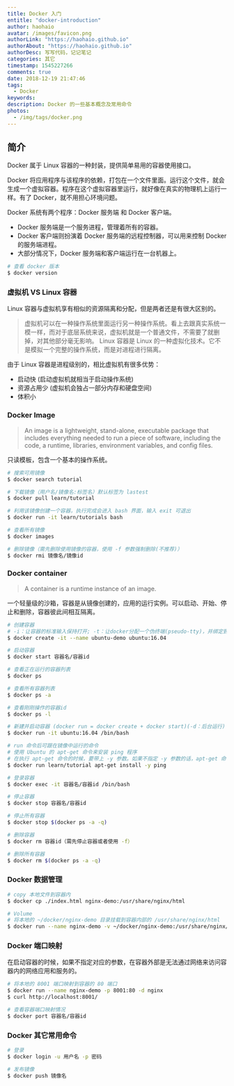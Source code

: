 ```yaml
---
title: Docker 入门
entitle: "docker-introduction"
author: haohaio
avatar: /images/favicon.png
authorLink: "https://haohaio.github.io"
authorAbout: "https://haohaio.github.io"
authorDesc: 写写代码，记记笔记
categories: 其它
timestamp: 1545227266
comments: true
date: 2018-12-19 21:47:46
tags:
  - Docker
keywords:
description: Docker 的一些基本概念及常用命令
photos:
  - /img/tags/docker.png
---
```


## 简介

Docker 属于 Linux 容器的一种封装，提供简单易用的容器使用接口。

Docker 将应用程序与该程序的依赖，打包在一个文件里面。运行这个文件，就会生成一个虚拟容器。程序在这个虚拟容器里运行，就好像在真实的物理机上运行一样。有了 Docker，就不用担心环境问题。

Docker 系统有两个程序：Docker 服务端 和 Docker 客户端。

- Docker 服务端是一个服务进程，管理着所有的容器。
- Docker 客户端则扮演着 Docker 服务端的远程控制器，可以用来控制 Docker 的服务端进程。
- 大部分情况下，Docker 服务端和客户端运行在一台机器上。

```bash
# 查看 docker 版本
$ docker version
```

### 虚拟机 VS Linux 容器

Linux 容器与虚拟机享有相似的资源隔离和分配，但是两者还是有很大区别的。

> 虚拟机可以在一种操作系统里面运行另一种操作系统。看上去跟真实系统一模一样，而对于底层系统来说，虚拟机就是一个普通文件，不需要了就删掉，对其他部分毫无影响。
> Linux 容器是 Linux 的一种虚拟化技术。它不是模拟一个完整的操作系统，而是对进程进行隔离。

由于 Linux 容器是进程级别的，相比虚拟机有很多优势：

- 启动快 (启动虚拟机就相当于启动操作系统)
- 资源占用少 (虚拟机会独占一部分内存和硬盘空间)
- 体积小

### Docker Image

> An image is a lightweight, stand-alone, executable package that includes everything needed to run a piece of software, including the code, a runtime, libraries, environment variables, and config files.

只读模板，包含一个基本的操作系统。

```bash
# 搜索可用镜像
$ docker search tutorial

# 下载镜像（用户名/镜像名:标签名）默认标签为 lastest
$ docker pull learn/tutorial

# 利用该镜像创建一个容器，执行完成会进入 bash 界面，输入 exit 可退出
$ docker run -it learn/tutorials bash

# 查看所有镜像
$ docker images

# 删除镜像（需先删除使用镜像的容器，使用 -f 参数强制删除(不推荐)）
$ docker rmi 镜像名/镜像id
```

### Docker container

> A container is a runtime instance of an image.

一个轻量级的沙箱，容器是从镜像创建的，应用的运行实例。可以启动、开始、停止和删除，容器彼此间相互隔离。

```bash
# 创建容器
# -i：让容器的标准输入保持打开; -t：让docker分配一个伪终端(pseudo-tty)，并绑定到容器的标准输入上。即允许用户交互
$ docker create -it --name ubuntu-demo ubuntu:16.04

# 启动容器
$ docker start 容器名/容器id

# 查看正在运行的容器列表
$ docker ps

# 查看所有容器列表
$ docker ps -a

# 查看刚刚操作的容器id
$ docker ps -l

# 新建并启动容器 (docker run = docker create + docker start)(-d：后台运行)
$ docker run -it ubuntu:16.04 /bin/bash

# run 命令后可跟在镜像中运行的命令
# 使用 Ubuntu 的 apt-get 命令来安装 ping 程序
# 在执行 apt-get 命令的时候，要带上 -y 参数。如果不指定 -y 参数的话，apt-get 命令会进入交互模式，需要用户输入命令来进行确认，但在 Docker 环境中是无法响应这种交互的。
$ docker run learn/tutorial apt-get install -y ping

# 登录容器
$ docker exec -it 容器名/容器id /bin/bash

# 停止容器
$ docker stop 容器名/容器id

# 停止所有容器
$ docker stop $(docker ps -a -q)

# 删除容器
$ docker rm 容器id（需先停止容器或者使用 -f）

# 删除所有容器
$ docker rm $(docker ps -a -q)

```

### Docker 数据管理

```bash
# copy 本地文件到容器内
$ docker cp ./index.html nginx-demo:/usr/share/nginx/html

# Volume
# 将本地的 ~/docker/nginx-demo 目录挂载到容器内部的 /usr/share/nginx/html
$ docker run --name nginx-demo -v ~/docker/nginx-demo:/usr/share/nginx/html -d nginx
```

### Docker 端口映射

在启动容器的时候，如果不指定对应的参数，在容器外部是无法通过网络来访问容器内的网络应用和服务的。

```bash
# 将本地的 8001 端口映射到容器的 80 端口
$ docker run --name nginx-demo -p 8001:80 -d nginx
$ curl http://localhost:8001/

# 查看容器端口映射情况
$ docker port 容器名/容器id
```

### Docker 其它常用命令

```bash
# 登录
$ docker login -u 用户名 -p 密码

# 发布镜像
$ docker push 镜像名
```
